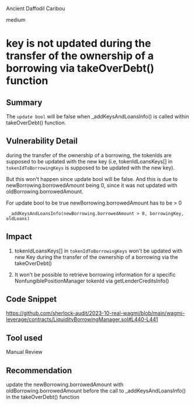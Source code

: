 Ancient Daffodil Caribou

medium

# key is not updated during the transfer of the ownership of a borrowing via takeOverDebt() function
## Summary
The `update bool` will be false when  _addKeysAndLoansInfo() is called within takeOverDebt() function.

## Vulnerability Detail
during the transfer of the ownership of a borrowing, the tokenIds are supposed to be updated with the new key (i.e, tokenIdLoansKeys[] in `tokenIdToBorrowingKeys` is supposed to be updated with the new key).

But this won't happen since update bool will be false. And this is due to newBorrowing.borrowedAmount being 0, since it was not updated with oldBorrowing.borrowedAmount.

For update bool to be true newBorrowing.borrowedAmount has to be > 0
```solidity
 _addKeysAndLoansInfo(newBorrowing.borrowedAmount > 0, borrowingKey, oldLoans)
```

## Impact
1. tokenIdLoansKeys[] in `tokenIdToBorrowingKeys` won't be updated with new Key during the transfer of the ownership of a borrowing via the takeOverDebt()

2. It won't be possible to retrieve borrowing information for a specific NonfungiblePositionManager tokenId via getLenderCreditsInfo() 


## Code Snippet
https://github.com/sherlock-audit/2023-10-real-wagmi/blob/main/wagmi-leverage/contracts/LiquidityBorrowingManager.sol#L440-L441
## Tool used

Manual Review

## Recommendation
update the newBorrowing.borrowedAmount with oldBorrowing.borrowedAmount before the call to _addKeysAndLoansInfo() in the takeOverDebt() function